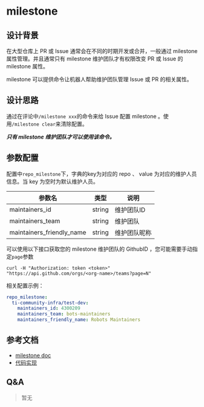 # milestone

## 设计背景

在大型仓库上 PR 或 Issue 通常会在不同的时期开发或合并，一般通过 milestone 属性管理。并且通常只有 milestone 维护团队才有权限改变 PR 或 Issue 的 milestone 属性。

milestone 可以提供命令让机器人帮助维护团队管理 Issue 或 PR 的相关属性。

## 设计思路

通过在评论中`/milestone xxx`的命令来给 Issue 配置 milestone 。使用`/milestone clear`来清除配置。

***只有 milestone 维护团队才可以使用该命令。***

## 参数配置

配置中`repo_milestone`下，字典的key为对应的 repo 、 value 为对应的维护人员信息。当 key 为空时为默认维护人员。

| 参数名                     | 类型    | 说明        |
| ------------------------- | ------ | ---------- |
| maintainers_id            | string | 维护团队ID   |
| maintainers_team          | string | 维护团队     |
| maintainers_friendly_name | string | 维护团队昵称  |

可以使用以下接口获取您的 milestone 维护团队的 GithubID ，您可能需要手动指定`page`参数

```shell
curl -H "Authorization: token <token>" "https://api.github.com/orgs/<org-name>/teams?page=N"
```

相关配置示例：

```yaml
repo_milestone:
  ti-community-infra/test-dev:
    maintainers_id: 4300209
    maintainers_team: bots-maintainers
    maintainers_friendly_name: Robots Maintainers
```

## 参考文档

- [milestone doc](https://prow.tidb.io/plugins?repo=ti-community-infra%2Ftichi)
- [代码实现](https://github.com/kubernetes/test-infra/tree/master/prow/plugins/milestone)

## Q&A

> 暂无

